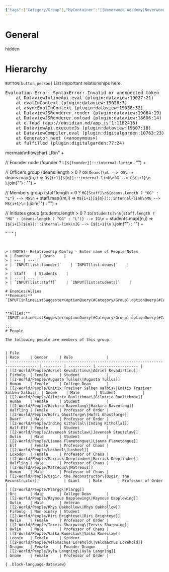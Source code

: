 ```yaml
---
{"tags":["Category/Group"],"MyContainer":"[[Neverwood Academy|Neverwood Academy]]","MyCategory":"College","image":"map-1.2-lorehold-campus.jpg","obsidianUIMode":"preview","faction":null,"primary_contact":null,"founder":["Velomachus Lorehold"],"deans":["Augusta Tullus","Plargg"],"staff":["Hofri Ghostforge","Losheel","Hazkire Ravenfang","Lianna Flametongue","Marrick Deepfindee","Riri Brighteye","Tervis Sharpwing","Xyla Langning"],"dg-publish":true,"dg-path":"World/Groups/Colleges/Lorehold College.md","permalink":"/world/groups/colleges/lorehold-college/","dgPassFrontmatter":true,"updated":"2025-09-29T13:19:58.000+01:00"}
---
```



# General
hidden
# Hierarchy

`BUTTON[button_person]` List important relationships here. 

<pre class="dataview dataview-error">Evaluation Error: SyntaxError: Invalid or unexpected token
    at DataviewInlineApi.eval (plugin:dataview:19027:21)
    at evalInContext (plugin:dataview:19028:7)
    at asyncEvalInContext (plugin:dataview:19038:32)
    at DataviewJSRenderer.render (plugin:dataview:19064:19)
    at DataviewJSRenderer.onload (plugin:dataview:18606:14)
    at e.load (app://obsidian.md/app.js:1:1182416)
    at DataviewApi.executeJs (plugin:dataview:19607:18)
    at DataviewCompiler.eval (plugin:digitalgarden:10763:23)
    at Generator.next (&lt;anonymous&gt;)
    at fulfilled (plugin:digitalgarden:77:24)</pre>mermaid\nflowchart LR\n" +

  // Founder node
  (founder
    ? `L[${founder}]:::internal-link\n`
    : "") +

  // Officers group
  (deans.length > 0
    ? `OG[Deans]\nL --> OG\n` +
      deans.map((o,i) =>
        `O${i+1}[${o}]:::internal-link\nOG --> O${i+1}\n`
      ).join("")
    : "") +

  // Members group
  (staff.length > 0
    ? `MG[Staff]\n${deans.length ? "OG" : "L"} --> MG\n` +
      staff.map((m,i) =>
        `M${i+1}[${m}]:::internal-link\nMG --> M${i+1}\n`
      ).join("")
    : "") +

  // Initiates group
  (students.length > 0
    ? `IG[Students]\n${staff.length ? "MG" : (deans.length ? "OG" : "L")} --> IG\n` +
      students.map((n,i) =>
        `I${i+1}[${n}]:::internal-link\nIG --> I${i+1}\n`
      ).join("")
    : "") +

  "```"
)
```


> [!NOTE]- Relationship Config - Enter name of People Notes
> | Founder    | Deans    | 
> | --- | --- | 
> | `INPUT[list:founder]`    | `INPUT[list:deans]`    | 
> 
> | Staff    | Students    | 
> | --- | --- | 
> | `INPUT[list:staff]`    | `INPUT[list:students]`    |

# Enemies/Allies
**Enemies:** `INPUT[inlineListSuggester(optionQuery(#Category/Group),optionQuery(#Category/People)):MyEnemies]`
 

**Allies:** `INPUT[inlineListSuggester(optionQuery(#Category/Group),optionQuery(#Category/People)):MyAllies]`
 
:::
# People

The following people are members of this group.  


| File                                                                               | Race     | Gender     | Role               |
| ---------------------------------------------------------------------------------- | -------- | ---------- | ------------------ |
| [[2-World/People/Adriel Kevadirtinu\|Adriel Kevadirtinu]]                       | Firbolg  | Female     | Student            |
| [[2-World/People/Augusta Tullus\|Augusta Tullus]]                               | Human    | Female     | College Dean       |
| [[2-World/People/Enitix Traziver Salben Xalbis\|Enitix Traziver Salben Xalbis]] | Gnome    | Male       | Student            |
| [[2-World/People/Gilmirie Runlithmae\|Gilmirie Runlithmae]]                     | Human    | Female     | Student            |
| [[2-World/People/Hazkira Ravenfang\|Hazkira Ravenfang]]                         | Halfling | Female     | Professor of Order |
| [[2-World/People/Hofri Ghostforge\|Hofri Ghostforge]]                           | Dwarf    | Male       | Professor of Order |
| [[2-World/People/Inding Kithollal\|Inding Kithollal]]                           | Half-Elf | Female     | Student            |
| [[2-World/People/Javenesh Stoutclaw\|Javenesh Stoutclaw]]                       | Owlin    | Male       | Student            |
| [[2-World/People/Lianna Flametongue\|Lianna Flametongue]]                       | Elf      | Female     | Professor of Chaos |
| [[2-World/People/Losheel\|Losheel]]                                             | Loxodon  | Female     | Professor of Chaos |
| [[2-World/People/Marrick Deepfindee\|Marrick Deepfindee]]                       | Halfling | Male       | Professor of Chaos |
| [[2-World/People/Matreous\|Matreous]]                                           | Human    | Male       | Professor of Chaos |
| [[2-World/People/Osgir, the Reconstructor\|Osgir, the Reconstructor]]           | Giant    | Male       | Professor of Order |
| [[2-World/People/Plargg\|Plargg]]                                               | Orc      | Male       | College Dean       |
| [[2-World/People/Raymous Dapplewing\|Raymous Dapplewing]]                       | Owlin    | Male       | Veteran            |
| [[2-World/People/Rhys Oakhollow\|Rhys Oakhollow]]                               | Firbolg  | Non-binary | Student            |
| [[2-World/People/Riri Brighteye\|Riri Brighteye]]                               | Owlin    | Female     | Professor of Order |
| [[2-World/People/Tervis Sharpwing\|Tervis Sharpwing]]                           | Owlin    | Male       | Professor of Chaos |
| [[2-World/People/Valka Runeclaw\|Valka Runeclaw]]                               | Leonin   | Female     | Student            |
| [[2-World/People/Velomachus Lorehold\|Velomachus Lorehold]]                     | Dragon   | Female     | Founder Dragon     |
| [[2-World/People/Xyla Langning\|Xyla Langning]]                                 | Gnome    | Female     | Professor of Order |

{ .block-language-dataview}
